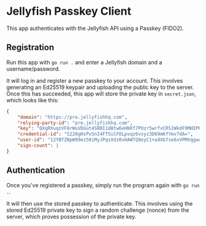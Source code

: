 # Jellyfish Passkey Client

This app authenticates with the Jellyfish API using a Passkey (FIDO2).

## Registration

Run this app with `go run .` and enter a Jellyfish domain and a username/password.

It will log in and register a new passkey to your account. This involves
generating an Ed25519 keypair and uploading the public key to the server. Once this
has succeeded, this app will store the private key in `secret.json`, which looks like this:

```json
{
	"domain": "https://pre.jellyfishhq.com",
	"relying-party-id": "pre.jellyfishhq.com",
	"key": "QXqRXuqzVF8rWuVDGut4SRBI1d8tw6eHNXf7POzr5wrfvCRS1WkdF9MHIP6GCEP8TgMmH4JhvXOyONT8Fevs4g==",
	"credential-id": "S220gHsPxSnI4FT5iCFOLpvqz6vsyz3D69mKfYmv7dA=",
	"user-id": "12YBTZNpW99ez50iMyJPqsXdz0vHAWTQ8eyC1+adXb7se6xVPMVqgwuzEi5OOxfUtzXShdwZcwK3aX7RzVTMnw==",
	"sign-count": 1
}
```

## Authentication

Once you've registered a passkey, simply run the program again with `go run .`.

It will then use the stored passkey to authenticate. This involves using the
stored Ed25519 private key to sign a random challenge (nonce) from the server,
which proves possession of the private key.
